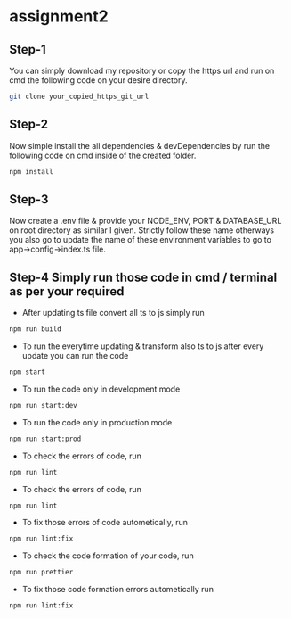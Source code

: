 ﻿# assignment2


## Step-1

You can simply download my repository or copy the https url and run on cmd the following code on your desire directory.

```bash
git clone your_copied_https_git_url 
```

## Step-2

Now simple install the all dependencies & devDependencies by run the following code on cmd inside of the created folder.


```bash
npm install
```

## Step-3

Now create a .env file & provide your NODE_ENV, PORT & DATABASE_URL on root directory as similar I given. Strictly follow these name otherways you also go to update the name of these environment variables to go to app->config->index.ts file.


## Step-4 Simply run those code in cmd / terminal as per your required

- After updating ts file convert all ts to js simply run
```bash
npm run build
```

- To run the everytime updating & transform also ts to js after every update you can run the code
```bash
npm start
```

- To run the code only in development mode 
```bash
npm run start:dev
```

- To run the code only in production mode 
```bash
npm run start:prod
```

- To check the errors of code, run 
```bash
npm run lint
```

- To check the errors of code, run 
```bash
npm run lint
```

- To fix those errors of code autometically, run 
```bash
npm run lint:fix
```

- To check the code formation of your code, run 
```bash
npm run prettier
```

- To fix those code formation errors autometically run 
```bash
npm run lint:fix
```

